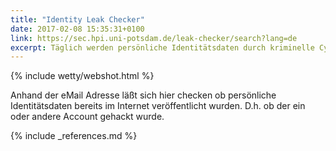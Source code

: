```yaml
---
title: "Identity Leak Checker"
date: 2017-02-08 15:35:31+0100
link: https://sec.hpi.uni-potsdam.de/leak-checker/search?lang=de
excerpt: Täglich werden persönliche Identitätsdaten durch kriminelle Cyberangriffe erbeutet. Hier können Sie checken ob Sie dabei sind.
---
```

{% include wetty/webshot.html %}

Anhand der eMail Adresse läßt sich hier checken ob persönliche Identitätsdaten bereits im Internet veröffentlicht wurden. D.h. ob der ein oder andere Account gehackt wurde.


{% include _references.md %}